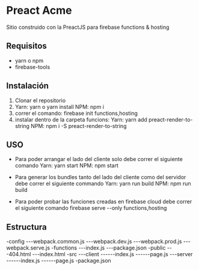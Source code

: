 # Preact Acme
Sitio construido con la PreactJS para firebase functions &amp; hosting 

## Requisitos

* yarn o npm
* firebase-tools

## Instalación

1. Clonar el repositorio
2. Yarn: yarn o yarn install
   NPM: npm i
3. correr el comando: firebase init functions,hosting
4. instalar dentro de la carpeta funcions:
	Yarn: yarn add preact-render-to-string
	NPM: npm i -S preact-render-to-string

## USO

* Para poder arrangar el lado del cliente solo debe correr el siguiente comando
	Yarn: yarn start
	NPM: npm start

* Para generar los bundles tanto del lado del cliente como del servidor debe correr el siguiente commando
	Yarn: yarn run build
	NPM: npm run build

* Para poder probar las funciones creadas en firebase cloud debe correr el siguiente comando
	firebase serve --only functions,hosting

## Estructura

-config
---webpack.common.js
---webpack.dev.js
---webpack.prod.js
---webpack.serve.js
-functions
---index.js
---package.json
-public
---404.html
---index.html
-src
---client
------index.js
------page.js
---server
------index.js
------page.js
-package.json
